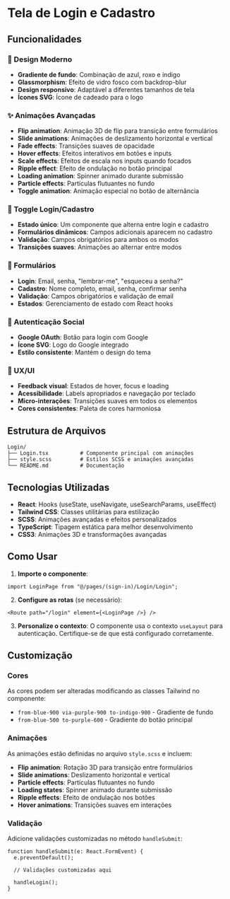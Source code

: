 # Tela de Login e Cadastro

## Funcionalidades

### 🎨 Design Moderno
- **Gradiente de fundo**: Combinação de azul, roxo e índigo
- **Glassmorphism**: Efeito de vidro fosco com backdrop-blur
- **Design responsivo**: Adaptável a diferentes tamanhos de tela
- **Ícones SVG**: Ícone de cadeado para o logo

### ✨ Animações Avançadas
- **Flip animation**: Animação 3D de flip para transição entre formulários
- **Slide animations**: Animações de deslizamento horizontal e vertical
- **Fade effects**: Transições suaves de opacidade
- **Hover effects**: Efeitos interativos em botões e inputs
- **Scale effects**: Efeitos de escala nos inputs quando focados
- **Ripple effect**: Efeito de ondulação no botão principal
- **Loading animation**: Spinner animado durante submissão
- **Particle effects**: Partículas flutuantes no fundo
- **Toggle animation**: Animação especial no botão de alternância

### 🔄 Toggle Login/Cadastro
- **Estado único**: Um componente que alterna entre login e cadastro
- **Formulários dinâmicos**: Campos adicionais aparecem no cadastro
- **Validação**: Campos obrigatórios para ambos os modos
- **Transições suaves**: Animações ao alternar entre modos

### 📝 Formulários
- **Login**: Email, senha, "lembrar-me", "esqueceu a senha?"
- **Cadastro**: Nome completo, email, senha, confirmar senha
- **Validação**: Campos obrigatórios e validação de email
- **Estados**: Gerenciamento de estado com React hooks

### 🔐 Autenticação Social
- **Google OAuth**: Botão para login com Google
- **Ícone SVG**: Logo do Google integrado
- **Estilo consistente**: Mantém o design do tema

### 🎯 UX/UI
- **Feedback visual**: Estados de hover, focus e loading
- **Acessibilidade**: Labels apropriados e navegação por teclado
- **Micro-interações**: Transições suaves em todos os elementos
- **Cores consistentes**: Paleta de cores harmoniosa

## Estrutura de Arquivos

```
Login/
├── Login.tsx          # Componente principal com animações
├── style.scss         # Estilos SCSS e animações avançadas
└── README.md          # Documentação
```

## Tecnologias Utilizadas

- **React**: Hooks (useState, useNavigate, useSearchParams, useEffect)
- **Tailwind CSS**: Classes utilitárias para estilização
- **SCSS**: Animações avançadas e efeitos personalizados
- **TypeScript**: Tipagem estática para melhor desenvolvimento
- **CSS3**: Animações 3D e transformações avançadas

## Como Usar

1. **Importe o componente**:
```tsx
import LoginPage from "@/pages/(sign-in)/Login/Login";
```

2. **Configure as rotas** (se necessário):
```tsx
<Route path="/login" element={<LoginPage />} />
```

3. **Personalize o contexto**:
O componente usa o contexto `useLayout` para autenticação. Certifique-se de que está configurado corretamente.

## Customização

### Cores
As cores podem ser alteradas modificando as classes Tailwind no componente:
- `from-blue-900 via-purple-900 to-indigo-900` - Gradiente de fundo
- `from-blue-500 to-purple-600` - Gradiente do botão principal

### Animações
As animações estão definidas no arquivo `style.scss` e incluem:
- **Flip animation**: Rotação 3D para transição entre formulários
- **Slide animations**: Deslizamento horizontal e vertical
- **Particle effects**: Partículas flutuantes no fundo
- **Loading states**: Spinner animado durante submissão
- **Ripple effects**: Efeito de ondulação nos botões
- **Hover animations**: Transições suaves em interações

### Validação
Adicione validações customizadas no método `handleSubmit`:
```tsx
function handleSubmit(e: React.FormEvent) {
  e.preventDefault();
  
  // Validações customizadas aqui
  
  handleLogin();
}
``` 